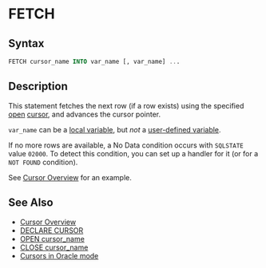 # FETCH

## Syntax

```sql
FETCH cursor_name INTO var_name [, var_name] ...
```

## Description

This statement fetches the next row (if a row exists) using the
specified [open](/programming-customizing-mariadb/programmatic-compound-statements/programmatic-compound-statements-cursors/open/) [cursor](/kb/en/programmatic-and-compound-statements-cursors/), and advances the cursor pointer.

`var_name` can be a [local variable](/programming-customizing-mariadb/programmatic-compound-statements/declare-variable/), but <em>not</em> a [user-defined variable](/sql-statements-structure/sql-language-structure/user-defined-variables/).

If no more rows are available, a No Data condition occurs with
`SQLSTATE` value `02000`. To detect this condition, you can set up a
handler for it (or for a `NOT FOUND` condition).

See [Cursor Overview](/programming-customizing-mariadb/programmatic-compound-statements/programmatic-compound-statements-cursors/cursor-overview/) for an example.

## See Also

- [Cursor Overview](/programming-customizing-mariadb/programmatic-compound-statements/programmatic-compound-statements-cursors/cursor-overview/)
- [DECLARE CURSOR](/programming-customizing-mariadb/programmatic-compound-statements/programmatic-compound-statements-cursors/declare-cursor/)
- [OPEN cursor_name](/programming-customizing-mariadb/programmatic-compound-statements/programmatic-compound-statements-cursors/open/)
- [CLOSE cursor_name](/programming-customizing-mariadb/programmatic-compound-statements/programmatic-compound-statements-cursors/close/)
- [Cursors in Oracle mode](/kb/en/sql_modeoracle-from-mariadb-103/#cursors)